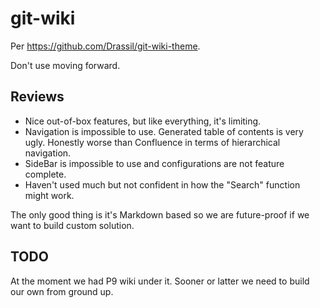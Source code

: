 # git-wiki

Per https://github.com/Drassil/git-wiki-theme.

Don't use moving forward.

## Reviews

* Nice out-of-box features, but like everything, it's limiting.
* Navigation is impossible to use. Generated table of contents is very ugly. Honestly worse than Confluence in terms of hierarchical navigation.
* SideBar is impossible to use and configurations are not feature complete.
* Haven't used much but not confident in how the "Search" function might work.

The only good thing is it's Markdown based so we are future-proof if we want to build custom solution.

## TODO

At the moment we had P9 wiki under it. Sooner or latter we need to build our own from ground up.
